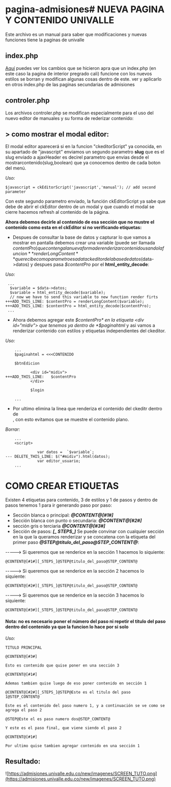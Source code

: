 # pagina-admisiones# NUEVA PAGINA Y CONTENIDO UNIVALLE

Este archivo es un manual para saber que modificaciones y nuevas funciones tiene la paginas de univalle


## index.php

[Aquí](https://github.com/andresmv94/pagina-admisiones/pull/1/files) puedes ver los cambios que se hicieron apra que un index.php (en este caso la pagina de interior pregrado cali) funcione con los nuevos estilos se borran y modifican algunas cosas dentro de este. ver y aplicarlo en otros index.php de las paginas secundarias de admisiones


## controler.php

Los archivos controler.php se modifican especialmente para el uso del nuevo editor de manuales y su forma de rederizar contenido:

## > como mostrar el modal editor:

El modal editor aparecerá si en la funcion "ckeditorScript" ya conocida, en su apartado de "javascript" enviamos un segundo parametro **slug** que es el slug enviado a ajaxHeader es decirel parametro que envias desde el mostrarcontenido(slug,boolean) que ya conocemos dentro de cada boton del menú.

*Uso:*

```
$javascript = ckEditorScript('javascript','manual'); // add second parameter

```
Con este segundo parametro enviado, la función ckEditorScript ya sabe que debe de abrir el ckEditor dentro de un modal y que cuando el modal se cierre hacemos refresh al contenido de la página.

**Ahora debemos decirle al contenido de esa sección que no mustre el contenido como esta en el ckEditor si no verificando etiquetas:**

* Despues de consultar la base de datos y capturar lo que vamos a mostrar en pantalla debemos crear una variable (puede ser llamada $contentPro) que contenga la nueva forma de renderizar contenido usando la funcion **renderLongContent** que recibe como parametro esa data ckeditor de la base de datos ($data->datos) y despues pasa *$contentPro* por el **html_entity_decode**:

*Uso:*

```
 ...
  $variable = $data->datos;
  $variable = html_entity_decode($variable);
  // now we have to send this variable to new function render firts
+++ADD_THIS_LINE: $contentPro = renderLongContent($variable);
+++ADD_THIS_LINE: $contentPro = html_entity_decode($contentPro);
 ...
```
* Ahora debemos agregar este *$contentPro* en la etiqueta <div id="midiv"> que tenemos ya dentro de *$paginahtml* y asi vamos a renderizar contenido con estilos y etiquetas independientes del ckeditor.

*Uso:*

```
    ...
    $paginahtml = <<<CONTENIDO

    $btnEdicion

           <div id="midiv">
+++ADD_THIS_LINE:	$contentPro
           </div>

           $login

    ...
```

* Por ultimo elimina la linea que renderiza el contenido del ckeditr dentro de <div id="midiv">, con esto evitamos que se muestre el contenido plano.

*Borrar:*

```
    ...
    <script>

              var datos =  `$variable`;
--- DELETE_THIS_LINE: $("#midiv").html(datos);
              var editor_usuario;
    ...
```

# COMO CREAR ETIQUETAS

 Existen 4 etiquetas para contenido, 3 de estilos y 1 de pasos y dentro de pasos tenemos 1 para ir generando paso por paso:

 * Sección blanca o principal: ***@CONTENT@[#1#]***
 * Sección blanca con punto o secundaria: ***@CONTENT@[#2#]***
 * sección gris o terciaria ***@CONTENT@[#3#]***
 * Sección de pasos: ***[_ STEPS_]*** Se puede convinar con cualquier sección en la que la queramos renderizar y se concatena con la etiqueta del primer paso ***@STEP@titulo_del_paso@STEP_CONTENT@***:

-----> Si queremos  que se renderice en la sección 1 hacemos lo siquiente:

    @CONTENT@[#1#][_STEPS_]@STEP@titulo_del_paso@STEP_CONTENT@

-----> Si queremos  que se renderice en la sección 2 hacemos lo siquiente:

    @CONTENT@[#2#][_STEPS_]@STEP@titulo_del_paso@STEP_CONTENT@

-----> Si queremos  que se renderice en la sección 3 hacemos lo siquiente:

    @CONTENT@[#3#][_STEPS_]@STEP@titulo_del_paso@STEP_CONTENT@

#### Nota: no es necesario poner el número del paso ni repetir el titulo del paso dentro del contenido ya que la funcion lo hace por si solo

*Uso:*
```
TITULO PRINCIPAL

@CONTENT@[#3#]

Esto es contenido que quise poner en una sección 3

@CONTENT@[#1#]

Ademas tambien quise luego de eso poner contenido en sección 1

@CONTENT@[#2#][_STEPS_]@STEP@Este es el titulo del paso 1@STEP_CONTENT@

Este es el contenido del paso numero 1, y a continuación se ve como se agrega el paso 2

@STEP@Este el es paso numero dos@STEP_CONTENT@

Y este es el paso final, que viene siendo el paso 2

@CONTENT@[#1#]

Por ultimo quise tambien agregar contenido en una sección 1

```

## Resultado:

![https://admisiones.univalle.edu.co/new/imagenes/SCREEN_TUTO.png](https://admisiones.univalle.edu.co/new/imagenes/SCREEN_TUTO.png)